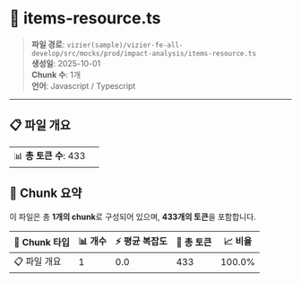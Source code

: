 # 📄 items-resource.ts

> **파일 경로**: `vizier(sample)/vizier-fe-all-develop/src/mocks/prod/impact-analysis/items-resource.ts`  
> **생성일**: 2025-10-01  
> **Chunk 수**: 1개  
> **언어**: Javascript / Typescript
---


## 📋 파일 개요

| | |
|--|--|
| 📊 **총 토큰 수**: 433 |  |






## 🧩 Chunk 요약

이 파일은 총 **1개의 chunk**로 구성되어 있으며, **433개의 토큰**을 포함합니다.

| 🧩 Chunk 타입 | 📊 개수 | ⚡ 평균 복잡도 | 📝 총 토큰 | 📈 비율 |
|---------------|--------|-------------|----------|--------|
| 📋 파일 개요 | 1 | 0.0 | 433 | 100.0% |


